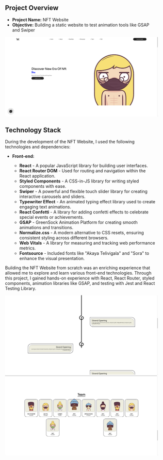 ## Project Overview

- **Project Name:** NFT Website
- **Objective:** Building a static website to test animation tools like GSAP and Swiper

![Description 1](https://github.com/Khoubaib-Boughalmi/NFT-website/blob/main/src/assets/1.png)

## Technology Stack

During the development of the NFT Website, I used the following technologies and dependencies:

- **Front-end:**

  - **React** - A popular JavaScript library for building user interfaces.
  - **React Router DOM** - Used for routing and navigation within the React application.
  - **Styled Components** - A CSS-in-JS library for writing styled components with ease.
  - **Swiper** - A powerful and flexible touch slider library for creating interactive carousels and sliders.
  - **Typewriter Effect** - An animated typing effect library used to create engaging text animations.
  - **React Confetti** - A library for adding confetti effects to celebrate special events or achievements.
  - **GSAP** - GreenSock Animation Platform for creating smooth animations and transitions.
  - **Normalize.css** - A modern alternative to CSS resets, ensuring consistent styling across different browsers.
  - **Web Vitals** - A library for measuring and tracking web performance metrics.
  - **Fontsource** - Included fonts like "Akaya Telivigala" and "Sora" to enhance the visual presentation.

Building the NFT Website from scratch was an enriching experience that allowed me to explore and learn various front-end technologies. Through this project, I gained hands-on experience with React, React Router, styled components, animation libraries like GSAP, and testing with Jest and React Testing Library.

![Description 1](https://github.com/Khoubaib-Boughalmi/NFT-website/blob/main/src/assets/2.png)
![Description 1](https://github.com/Khoubaib-Boughalmi/NFT-website/blob/main/src/assets/3.png)
